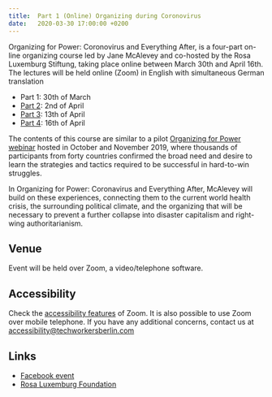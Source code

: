 ```yaml
---
title:  Part 1 (Online) Organizing during Coronovirus
date:   2020-03-30 17:00:00 +0200
---
```


Organizing for Power: Coronovirus and Everything After, is a four-part on-line organizing course led by Jane McAlevey and co-hosted by the Rosa Luxemburg Stiftung, taking place online between March 30th and April 16th. The lectures will be held online (Zoom) in English with simultaneous German translation


* Part 1: 30th of March
* [Part 2](/events/29): 2nd of April
* [Part 3](/events/30): 13th of April
* [Part 4](/events/31): 16th of April


The contents of this course are similar to a pilot [Organizing for Power webinar](/events/10) hosted in October and November 2019, where thousands of participants from forty countries confirmed the broad need and desire to learn the strategies and tactics required to be successful in hard-to-win struggles.

In Organizing for Power: Coronavirus and Everything After, McAlevey will build on these experiences, connecting them to the current world health crisis, the surrounding political climate, and the organizing that will be necessary to prevent a further collapse into disaster capitalism and right-wing authoritarianism.

## Venue

Event will be held over Zoom, a video/telephone software.

## Accessibility

Check the [accessibility features](https://zoom.us/accessibility) of Zoom. It is also possible to use Zoom over mobile telephone. If you have any additional concerns, contact us at accessibility@techworkersberlin.com

## Links

- [Facebook event](https://www.facebook.com/events/663851054390221/)
- [Rosa Luxemburg Foundation](https://www.rosalux.de/veranstaltung/es_detail/KEX1C/organizing-for-power-coronavirus-und-alles-danach?cHash=9af9d8e4c072801995e820df70eb94d9)
